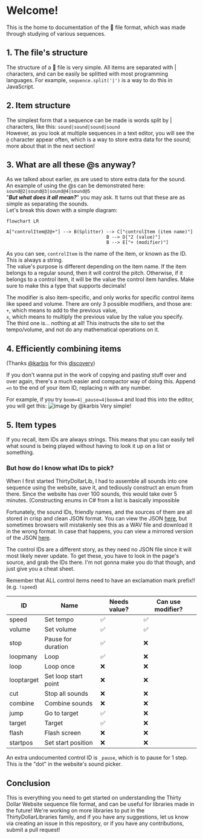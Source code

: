 # Welcome!
This is the home to documentation of the 🗿 file format, which was made through studying of various sequences.

## 1. The file's structure
The structure of a 🗿 file is very simple. All items are separated with | characters, and can be easily be splitted with most programming languages. For example, `sequence.split('|')` is a way to do this in JavaScript.

## 2. Item structure
The simplest form that a sequence can be made is words split by | characters, like this: `sound|sound|sound|sound` \
However, as you look at multiple sequences in a text editor, you will see the `@` character appear often, which is a way to store extra data for the sound; more about that in the next section!

## 3. What are all these @s anyway?
As we talked about earlier, `@`s are used to store extra data for the sound. \
An example of using the @s can be demonstrated here: `sound@2|sound@3|sound@4|sound@5` \
"***But what does it all mean?***" you may ask. It turns out that these are as simple as separating the sounds. \
Let's break this down with a simple diagram:
```mermaid
flowchart LR

A["controlItem@2@+"] --> B(Splitter) --> C["controlItem (item name)"]
                                     B --> D["2 (value)"]
                                     B --> E["+ (modifier)"]
```
As you can see, `controlItem` is the name of the item, or known as the ID. This is always a string. \
The value's purpose is different depending on the item name. If the item belongs to a regular sound, then it will control the pitch. Otherwise, if it belongs to a control item, it will be the value the control item handles. Make sure to make this a type that supports decimals!

The modifier is also item-specific, and only works for specific control items like speed and volume. There are only 3 possible modifiers, and those are: \
`+`, which means to add to the previous value, \
`x`, which means to multiply the previous value by the value you specify. \
The third one is... nothing at all! This instructs the site to set the tempo/volume, and not do any mathematical operations on it.

## 4. Efficiently combining items
(Thanks [@karbis](https://github.com/karbis) for this [discovery](https://user-images.githubusercontent.com/42378704/171949623-fc26bbdd-6d04-4b46-b7a3-801e95e01e31.png))

If you don't wanna put in the work of copying and pasting stuff over and over again, there's a much easier and compactor way of doing this.
Append `=n` to the end of your item ID, replacing n with any number.

For example, if you try `boom=4|_pause=4|boom=4` and load this into the editor, you will get this:
![image by @karbis](https://media.discordapp.net/attachments/939617105089798185/982381430942351461/unknown.png)
Very simple!

## 5. Item types
If you recall, item IDs are always strings. This means that you can easily tell what sound is being played without having to look it up on a list or something.

### But how do I know what IDs to pick?
When I first started ThirtyDollarLib, I had to assemble all sounds into one sequence using the website, save it, and tediously construct an enum from there. Since the website has over 100 sounds, this would take over 5 minutes. (Constructing enums in C# from a list is basically impossible

Fortunately, the sound IDs, friendly names, and the sources of them are all stored in crisp and clean JSON format. You can view the JSON [here](https://thirtydollar.website/sounds.json), but sometimes browsers will mistakenly see this as a WAV file and download it in the wrong format. In case that happens, you can view a mirrored version of the JSON [here](https://github.com/ThirtyDollarLibraries/docs/blob/main/sounds.json).

The control IDs are a different story, as they need no JSON file since it will most likely never update. To get these, you have to look in the page's source, and grab the IDs there. I'm not gonna make you do that though, and just give you a cheat sheet.

Remember that ALL control items need to have an exclamation mark prefix!! (e.g. `!speed`)

| ID         | Name                 | Needs value? | Can use modifier? |
|------------|----------------------|--------------|-------------------|
| speed      | Set tempo            | ✅            | ✅                 |
| volume     | Set volume           | ✅            | ✅                 |
| stop       | Pause for duration   | ✅            | ❌                 |
| loopmany   | Loop                 | ✅            | ❌                 |
| loop       | Loop once            | ❌            | ❌                 |
| looptarget | Set loop start point | ❌            | ❌                 |
| cut        | Stop all sounds      | ❌            | ❌                 |
| combine    | Combine sounds       | ❌            | ❌                 |
| jump       | Go to target         | ✅            | ❌                 |
| target     | Target               | ✅            | ❌                 |
| flash      | Flash screen         | ❌            | ❌                 |
| startpos   | Set start position   | ❌            | ❌                 |

An extra undocumented control ID is `_pause`, which is to pause for 1 step. This is the "dot" in the website's sound picker.

## Conclusion
This is everything you need to get started on understanding the Thirty Dollar Website sequence file format, and can be useful for libraries made in the future! We're working on more libraries to put in the ThirtyDollarLibraries family, and if you have any suggestions, let us know via creating an issue in this repository, or if you have any contributions, submit a pull request!
